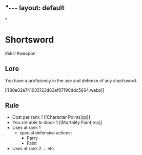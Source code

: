"---
  layout: default
---
"
# Shortsword

#skill #weapon 

## Lore

You have a proficiency in the use and defense of any shortsword.

![[80e02e741005123d83ef07190ddc5664.webp]]

## Rule

- Cost per rank 1 [[Character Points|cp]]
- You are able to block 1 [[Mortality Point|mp]]
- Uses at rank 1
	- special defensive actions;
		- Parry
		- Faint
- Uses at rank  2 ... etc.